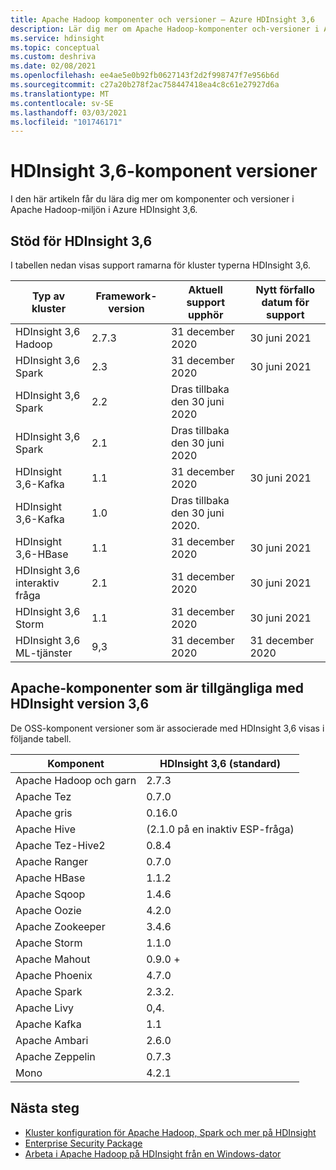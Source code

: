 ```yaml
---
title: Apache Hadoop komponenter och versioner – Azure HDInsight 3,6
description: Lär dig mer om Apache Hadoop-komponenter och-versioner i Azure HDInsight 3,6.
ms.service: hdinsight
ms.topic: conceptual
ms.custom: deshriva
ms.date: 02/08/2021
ms.openlocfilehash: ee4ae5e0b92fb0627143f2d2f998747f7e956b6d
ms.sourcegitcommit: c27a20b278f2ac758447418ea4c8c61e27927d6a
ms.translationtype: MT
ms.contentlocale: sv-SE
ms.lasthandoff: 03/03/2021
ms.locfileid: "101746171"
---
```

# <a name="hdinsight-36-component-versions"></a>HDInsight 3,6-komponent versioner

I den här artikeln får du lära dig mer om komponenter och versioner i Apache Hadoop-miljön i Azure HDInsight 3,6.

## <a name="support-for-hdinsight-36"></a>Stöd för HDInsight 3,6

I tabellen nedan visas support ramarna för kluster typerna HDInsight 3,6.

| Typ av kluster                    | Framework-version | Aktuell support upphör        | Nytt förfallo datum för support |
|---------------------------------|-------------------|-----------------------------------|-----------------------------|
| HDInsight 3,6 Hadoop            | 2.7.3             | 31 december 2020                      | 30 juni 2021               |
| HDInsight 3,6 Spark             | 2.3               | 31 december 2020                      | 30 juni 2021               |
| HDInsight 3,6 Spark             | 2.2               | Dras tillbaka den 30 juni 2020          |                             |
| HDInsight 3,6 Spark             | 2.1               | Dras tillbaka den 30 juni 2020          |                             |
| HDInsight 3,6-Kafka             | 1.1               | 31 december 2020                      | 30 juni 2021               |
| HDInsight 3,6-Kafka             | 1.0               | Dras tillbaka den 30 juni 2020.         |                             |
| HDInsight 3,6-HBase             | 1.1               | 31 december 2020                      | 30 juni 2021               |
| HDInsight 3,6 interaktiv fråga | 2.1               | 31 december 2020                      | 30 juni 2021               |
| HDInsight 3,6 Storm             | 1.1               | 31 december 2020                      | 30 juni 2021               |
| HDInsight 3,6 ML-tjänster      | 9,3               | 31 december 2020                      | 31 december 2020                |
## <a name="apache-components-available-with-hdinsight-version-36"></a>Apache-komponenter som är tillgängliga med HDInsight version 3,6

De OSS-komponent versioner som är associerade med HDInsight 3,6 visas i följande tabell.

| Komponent              | HDInsight 3,6 (standard)     |
|------------------------|-----------------------------|
| Apache Hadoop och garn | 2.7.3                       |
| Apache Tez             | 0.7.0                       |
| Apache gris             | 0.16.0                      |
| Apache Hive            | (2.1.0 på en inaktiv ESP-fråga) |
| Apache Tez-Hive2       | 0.8.4                       |
| Apache Ranger          | 0.7.0                       |
| Apache HBase           | 1.1.2                       |
| Apache Sqoop           | 1.4.6                       |
| Apache Oozie           | 4.2.0                       |
| Apache Zookeeper       | 3.4.6                       |
| Apache Storm           | 1.1.0                       |
| Apache Mahout          | 0.9.0 +                      |
| Apache Phoenix         | 4.7.0                       |
| Apache Spark           | 2.3.2.                      |
| Apache Livy            | 0,4.                        |
| Apache Kafka           | 1.1                         |
| Apache Ambari          | 2.6.0                       |
| Apache Zeppelin        | 0.7.3                       |
| Mono                   | 4.2.1                       |

## <a name="next-steps"></a>Nästa steg

- [Kluster konfiguration för Apache Hadoop, Spark och mer på HDInsight](hdinsight-hadoop-provision-linux-clusters.md)
- [Enterprise Security Package](./enterprise-security-package.md)
- [Arbeta i Apache Hadoop på HDInsight från en Windows-dator](hdinsight-hadoop-windows-tools.md)